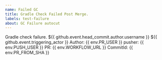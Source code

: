 ```yaml
---
name: Failed GC
title: Gradle Check Failed Post Merge.
labels: test-failure
about: GC Failure autocut
---
```


Gradle check failure.
${{ github.event.head_commit.author.username }}
${{ github.event.triggering_actor }}
Author: {{ env.PR_USER }}
pusher: {{ env.PUSH_USER }}
PR: {{ env.WORKFLOW_URL }} 
CommitId: {{ env.PR_FROM_SHA }}
